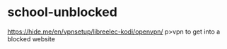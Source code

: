 # school-unblocked

https://hide.me/en/vpnsetup/libreelec-kodi/openvpn/
p>vpn to get into a blocked website
